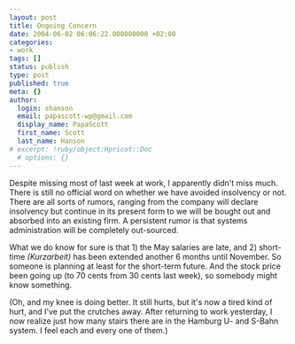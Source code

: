 ```yaml
---
layout: post
title: Ongoing Concern
date: 2004-06-02 06:06:22.000000000 +02:00
categories:
- work
tags: []
status: publish
type: post
published: true
meta: {}
author:
  login: shanson
  email: papascott-wp@gmail.com
  display_name: PapaScott
  first_name: Scott
  last_name: Hanson
# excerpt: !ruby/object:Hpricot::Doc
  # options: {}
---
```

<p>Despite missing most of last week at work, I apparently didn't miss much. There is still no official word on whether we have avoided insolvency or not. There are all sorts of rumors, ranging from the company will declare insolvency but continue in its present form to  we will be bought out and absorbed into an existing firm. A persistent rumor is that systems administration will be completely out-sourced. </p>
<p>What we do know for sure is that 1) the May salaries are late, and 2) short-time <em>(Kurzarbeit)</em> has been extended another 6 months until November. So someone is planning at least for the short-term future. And the stock price been going up (to 70 cents from 30 cents last week), so somebody might know something.</p>
<p>(Oh, and my knee is doing better. It still hurts, but it's now a tired kind of hurt, and I've put the crutches away. After returning to work yesterday, I now realize just how many stairs there are in the Hamburg U- and S-Bahn system. I feel each and every one of them.)</p>
